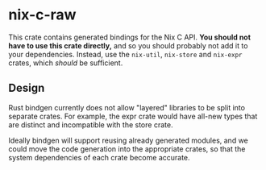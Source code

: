 # nix-c-raw

This crate contains generated bindings for the Nix C API.
**You should not have to use this crate directly,** and so you should probably not add it to your dependencies.
Instead, use the `nix-util`, `nix-store` and `nix-expr` crates, which _should_ be sufficient.

## Design

Rust bindgen currently does not allow "layered" libraries to be split into separate crates.
For example, the expr crate would have all-new types that are distinct and incompatible with the store crate.

Ideally bindgen will support reusing already generated modules, and we could move the code generation into the appropriate crates, so that the system dependencies of each crate become accurate.
